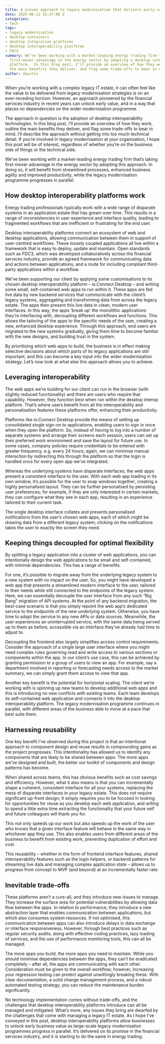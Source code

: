 ```yaml
---
title: A proven approach to legacy modernisation that delivers early value
date: 2025-06-12 15:37:00 Z
categories:
- Tech
tags:
- legacy modernisation
- desktop containers
- desktop integration platforms
- desktop interoperability platforms
- FDC3
summary: We’ve been working with a market-leading energy trading firm that’s taking
  first-mover advantage in the energy sector by adopting a desktop interoperability
  platform.  In this blog post, I’ll provide an overview of how they work, outline
  the main benefits they deliver, and flag some trade-offs to bear in mind.
author: daustin
---
```


When you’re working with a complex legacy IT estate, it can often feel like the value to be delivered from legacy modernisation strategies is on an ever-receding horizon. However, an approach pioneered by the financial services industry in recent years can unlock early value, and in a way that places no dependencies on the wider modernisation programme.

The approach in question is the adoption of desktop interoperability technologies. In this blog post, I’ll provide an overview of how they work, outline the main benefits they deliver, and flag some trade-offs to bear in mind. I’ll describe the approach without getting into too much technical detail. If you’re involved in legacy modernisation at your organisation, I hope this post will be of interest, regardless of whether you’re on the business side of things or the technical side.

We’ve been working with a market-leading energy trading firm that’s taking first-mover advantage in the energy sector by adopting this approach. In doing so, it will benefit from streamlined processes, enhanced business agility and improved productivity, while the legacy modernisation programme progresses in parallel.

## How desktop interoperability platforms work

Energy trading professionals typically work with a wide range of disparate systems in an application estate that has grown over time. This results in a range of inconsistencies in user experience and interface quality, leading to fragmented workflows that are inefficient or frustrating for the end user.

Desktop interoperability platforms connect an ecosystem of web and desktop applications, allowing communication between them in support of user-centred workflows. These loosely coupled applications all live within a framework that is easy to deploy, update and maintain. Open standards such as FDC3, which was developed collaboratively across the financial services industry, provide an agreed framework for communicating data and actions between applications, and a route for including compliant third-party applications within a workflow.

We’ve been supporting our client by applying some customisations to its chosen desktop interoperability platform – io.Connect Desktop – and writing some small, self-contained web apps to run within it. These apps are fed live data by new backend services that communicate with the client’s legacy systems, aggregating and transforming data from across the legacy estate. The apps then present this live data in clean, modern user interfaces. In this way, the apps ‘break up’ the monolithic applications they’re interfacing with, decoupling different workflows and functions. This allows the tailoring of the apps to the specific needs of the user, creating a new, enhanced desktop experience. Through this approach, end users are migrated to the new systems gradually, giving them time to become familiar with the new designs, and building trust in the system.

By prioritising which web apps to build, the business is in effect making selective decisions about which parts of its legacy applications are still important, and this can become a key input into the wider modernisation strategy. Let’s now look at what else this approach allows you to achieve.

## Leveraging interoperability

The web apps we’re building for our client can run in the browser (with slightly reduced functionality) and there are users who require that capability. However, they function best when run within the desktop interop platform. That’s where users benefit from all the interoperability and personalisation features these platforms offer, enhancing their productivity.

Platforms like io.Connect Desktop provide the means of setting up consolidated single sign-on to applications, enabling users to sign in once when they open the platform. So, instead of having to log into a number of separate systems and arrange their screens each session, users can set up their preferred work environment and save the layout for future use. In some cases, company policies require credentials to be entered with greater frequency, e.g. every 24 hours; again, we can minimise manual interaction by redirecting this through the platform so that the login is handled once for every open app we’ve integrated.

Whereas the underlying systems have disparate interfaces, the web apps present a consistent interface to the user. With each web app loading in its own window, it’s possible for the user to snap windows together, creating a highly personalised layout. They can be further personalised by persisting user preferences; for example, if they are only interested in certain markets, they can configure what they see in each app, resulting in an experience tailored to their current task.

The single desktop interface collates and presents personalised notifications from the user’s chosen web apps, each of which might be drawing data from a different legacy system; clicking on the notifications takes the user to exactly the screen they need.

## Keeping things decoupled for optimal flexibility

By splitting a legacy application into a cluster of web applications, you can intentionally design the web applications to be small and self-contained, with minimal dependencies. This has a range of benefits.

For one, it’s possible to migrate away from the underlying legacy system to a new system with no impact on the user. So, you might have developed a web app that presents a streamlined modern interface to the user, tailored to their needs while still connected to the endpoints of the legacy system. Here, we can essentially decouple the user interface from any such “Big Bang” migration of API systems. At the point of any backend migration, the best-case scenario is that you simply repoint the web app’s dedicated service to the endpoints of the new underlying system. Otherwise, you have time to adapt the service to any new APIs or data sources. Meanwhile, the user experiences an uninterrupted service, with the same data being served up to them as before, accessible via an interface they’ve already had time to adjust to.

Decoupling the frontend also largely simplifies access control requirements. Consider the approach of a single large user interface where you might need complex rules governing read and write access to various sections or components within the app. In our client’s use case, this can be achieved by granting permission to a group of users to view an app. For example, say a department involved in reporting or forecasting needs access to the market summary, we can simply grant them access to view that app.

Another key benefit is the potential for horizontal scaling. The client we’re working with is spinning up new teams to develop additional web apps and this is introducing no new conflicts with existing teams. Each team develops its self-contained web application and connects it into the desktop interoperability platform. The legacy modernisation programme continues in parallel, with different areas of the business able to move at a pace that best suits them.

## Harnessing reusability

One key benefit I’ve observed during this project is that an intentional approach to component design and reuse results in compounding gains as the project progresses. This intentionality has allowed us to identify any components that are likely to be shared between apps. The more apps we’ve designed and built, the better our toolkit of components and design patterns has become.

When shared across teams, this has obvious benefits such as cost savings and efficiency. However, what it also means is that you can incrementally shape a coherent, consistent interface for all your systems, replacing the mess of disparate interfaces in your legacy estate. This does not require significant up-front design; it simply requires you to be focused in looking for opportunities for reuse as you develop each web application, and willing to spend a little extra time extracting the functionality that your future self and future colleagues will thank you for.

This not only speeds up our work but also speeds up the work of the user who knows that a given interface feature will behave in the same way in whichever app they use. This also enables users from different areas of the business to benefit from existing work, preventing duplication of effort and cost.

This reusability – whether in the form of frontend interface features, shared interoperability features such as the login helpers, or backend patterns for streaming live data and managing complex application state – allows us to progress from concept to MVP (and beyond) at an incrementally faster rate.

## Inevitable trade-offs

These platforms aren’t a cure-all, and they introduce new issues to manage. They increase the surface area for potential vulnerabilities by allowing data flow between the apps. In relation to performance, they introduce a new abstraction layer that enables communication between applications, but which also consumes system resources. If not optimised, this communication between apps can also introduce delays in data exchange or interface responsiveness. However, through best practices such as regular security audits, along with effective coding practices, lazy loading of services, and the use of performance monitoring tools, this can all be managed.

The more apps you build, the more apps you need to maintain. While you should minimise dependencies between the apps, they can’t be eradicated completely – after all, the apps are communicating with each other. Consideration must be given to the overall workflow; however, increasing your regression testing can protect against unwittingly breaking these. With clear documentation, a solid change management process, and a robust automated testing strategy, you can reduce the maintenance burden significantly.

No technology implementation comes without trade-offs, and the challenges that desktop interoperability platforms introduce can all be managed and mitigated. What’s more, any issues they bring are dwarfed by the challenges that come with managing a legacy IT estate. As I hope I’ve conveyed in this post, desktop interoperability platforms allow businesses to unlock early business value as large-scale legacy modernisation programmes progress in parallel. It’s delivered on its promise in the financial services industry, and it is starting to do the same in energy trading.